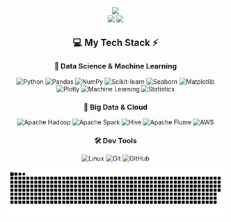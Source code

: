 <div align="center">
  <img src="https://github-readme-stats.vercel.app/api?username=AJSuryaA&theme=aura&hide_border=true&include_all_commits=true&count_private=true" width="55%" /> </br>
  <img src="https://github-readme-streak-stats.herokuapp.com/?user=AJSuryaA&theme=aura&hide_border=true" width="50%" />
  <img src="https://github-readme-stats.vercel.app/api/top-langs/?username=AJSuryaA&theme=aura&hide_border=true&include_all_commits=true&count_private=true&layout=compact" width="36%" /> </br>
</div>
<div align="center">

## 💻 My Tech Stack ⚡

### 🚀 Data Science & Machine Learning  
![Python](https://img.shields.io/badge/Python-%233776AB.svg?style=for-the-badge&logo=python&logoColor=white)
![Pandas](https://img.shields.io/badge/Pandas-%23150458.svg?style=for-the-badge&logo=pandas&logoColor=white)
![NumPy](https://img.shields.io/badge/NumPy-%23013243.svg?style=for-the-badge&logo=numpy&logoColor=white)
![Scikit-learn](https://img.shields.io/badge/Scikit--learn-F7931E.svg?style=for-the-badge&logo=scikit-learn&logoColor=white)
![Seaborn](https://img.shields.io/badge/Seaborn-3776AB.svg?style=for-the-badge&logoColor=white)
![Matplotlib](https://img.shields.io/badge/Matplotlib-11557C.svg?style=for-the-badge&logo=matplotlib&logoColor=white)
![Plotly](https://img.shields.io/badge/Plotly-3F4F75.svg?style=for-the-badge&logo=plotly&logoColor=white)
![Machine Learning](https://img.shields.io/badge/Machine%20Learning-009688.svg?style=for-the-badge&logo=fastapi&logoColor=white)
![Statistics](https://img.shields.io/badge/Statistics-FF5722.svg?style=for-the-badge&logo=rstudio&logoColor=white)

### 💾 Big Data & Cloud  
![Apache Hadoop](https://img.shields.io/badge/Hadoop-66CCFF.svg?style=for-the-badge&logo=apache&logoColor=black)
![Apache Spark](https://img.shields.io/badge/Spark-FD4C00.svg?style=for-the-badge&logo=apachespark&logoColor=white)
![Hive](https://img.shields.io/badge/Hive-FFC107.svg?style=for-the-badge&logo=apachehive&logoColor=black)
![Apache Flume](https://img.shields.io/badge/Apache%20Flume-4D2C91.svg?style=for-the-badge&logo=apache&logoColor=white)
![AWS](https://img.shields.io/badge/AWS-232F3E.svg?style=for-the-badge&logo=amazon-aws&logoColor=white)

### 🛠️ Dev Tools  
![Linux](https://img.shields.io/badge/Linux-FCC624.svg?style=for-the-badge&logo=linux&logoColor=black)
![Git](https://img.shields.io/badge/Git-F05033.svg?style=for-the-badge&logo=git&logoColor=white)
![GitHub](https://img.shields.io/badge/GitHub-100000.svg?style=for-the-badge&logo=github&logoColor=white)

</div>

![GitHub Snake](https://github.com/AJSuryaA/AJSuryaA/blob/output/github-snake-dark.svg)
